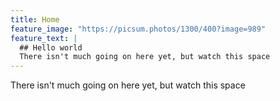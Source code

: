 ```yaml
---
title: Home
feature_image: "https://picsum.photos/1300/400?image=989"
feature_text: |
  ## Hello world
  There isn't much going on here yet, but watch this space
---
```


There isn't much going on here yet, but watch this space
